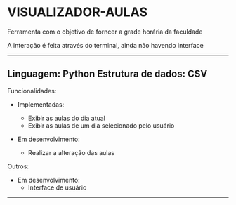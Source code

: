 # VISUALIZADOR-AULAS

Ferramenta com o objetivo de forncer a grade horária da faculdade

A interação é feita através do terminal, ainda não havendo interface

------------------------------------------------------------------------------------------
Linguagem: Python
Estrutura de dados: CSV
------------------------------------------------------------------------------------------
Funcionalidades:

- Implementadas:
  - Exibir as aulas do dia atual
  - Exibir as aulas de um dia selecionado pelo usuário

- Em desenvolvimento:
  - Realizar a alteração das aulas

Outros:

- Em desenvolvimento:
  - Interface de usuário
------------------------------------------------------------------------------------------
